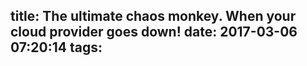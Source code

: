 title: The ultimate chaos monkey. When your cloud provider goes down!
date: 2017-03-06 07:20:14
tags:
---
